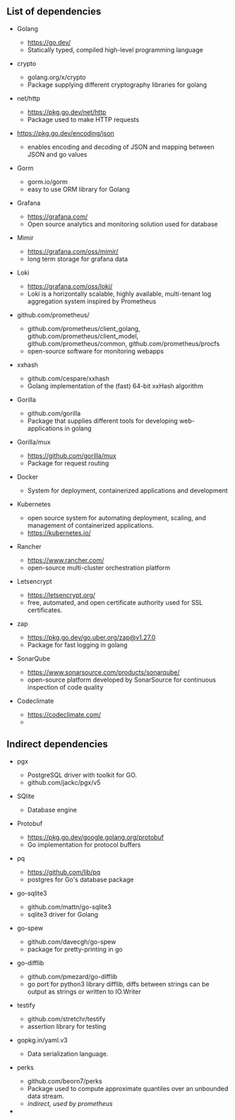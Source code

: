 ## List of dependencies

- Golang
    - https://go.dev/
    - Statically typed, compiled high-level programming language
- crypto
    - golang.org/x/crypto
    - Package supplying different cryptography libraries for golang
- net/http
    - https://pkg.go.dev/net/http
    - Package used to make HTTP requests
- https://pkg.go.dev/encoding/json
    - enables encoding and decoding of JSON and mapping between JSON and go values

- Gorm
    - gorm.io/gorm
    - easy to use ORM library for Golang

- Grafana
    - https://grafana.com/
    - Open source analytics and monitoring solution used for database
- Mimir
    - https://grafana.com/oss/mimir/
    - long term storage for grafana data
- Loki
    -  https://grafana.com/oss/loki/
    -  Loki is a horizontally scalable, highly available, multi-tenant log aggregation system inspired by Prometheus

- github.com/prometheus/
    - github.com/prometheus/client_golang, github.com/prometheus/client_model, github.com/prometheus/common, github.com/prometheus/procfs
    - open-source software for monitoring webapps

- xxhash
    - github.com/cespare/xxhash
    - Golang implementation of the (fast) 64-bit xxHash algorithm

- Gorilla
    - github.com/gorilla
    - Package that supplies different tools for developing web-applications in golang
- Gorilla/mux
    - https://github.com/gorilla/mux
    - Package for request routing
- Docker
    - System for deployment, containerized applications and development
- Kubernetes
    - open source system for automating deployment, scaling, and management of containerized applications.
    - https://kubernetes.io/

- Rancher 
    - https://www.rancher.com/
    - open-source multi-cluster orchestration platform

- Letsencrypt
    - https://letsencrypt.org/
    -  free, automated, and open certificate authority used for SSL certificates.

- zap
    - https://pkg.go.dev/go.uber.org/zap@v1.27.0
    - Package for fast logging in golang
- SonarQube
    - https://www.sonarsource.com/products/sonarqube/
    -  open-source platform developed by SonarSource for continuous inspection of code quality
- Codeclimate
    - https://codeclimate.com/
    -
## Indirect dependencies


- pgx
    - PostgreSQL driver with toolkit for GO.
    - github.com/jackc/pgx/v5 

- SQlite
    - Database engine
- Protobuf
    - https://pkg.go.dev/google.golang.org/protobuf
    - Go implementation for protocol buffers 

- pq
    - https://github.com/lib/pq
    - postgres for Go's database package
- go-sqlite3
    - github.com/mattn/go-sqlite3
    - sqlite3 driver for Golang
- go-spew
    - github.com/davecgh/go-spew
    - package for pretty-printing in go
- go-difflib
    - github.com/pmezard/go-difflib
    - go port for python3 library difflib, diffs between strings can be output as strings or written to IO.Writer
- testify
    - github.com/stretchr/testify
    - assertion library for testing
- gopkg.in/yaml.v3
    - Data serialization language.
- perks
    - github.com/beorn7/perks
    - Package used to compute approximate quantiles over an unbounded data stream.
    - *indirect, used by prometheus*

-  